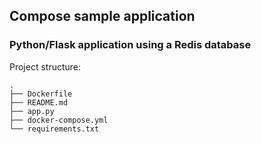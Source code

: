 ## Compose sample application

### Python/Flask application using a Redis database

Project structure:

```
.
├── Dockerfile
├── README.md
├── app.py
├── docker-compose.yml
└── requirements.txt
```
